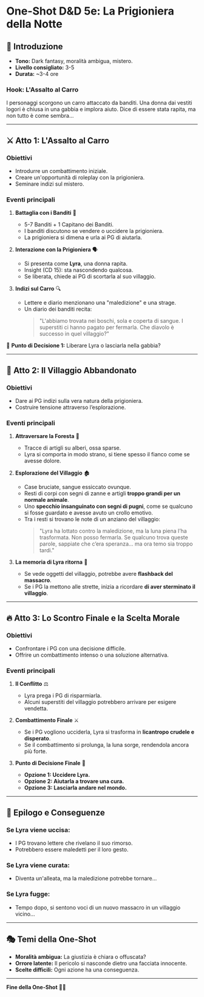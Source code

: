 # **One-Shot D&D 5e: La Prigioniera della Notte**

## 🐺 **Introduzione**
- **Tono:** Dark fantasy, moralità ambigua, mistero.  
- **Livello consigliato:** 3-5  
- **Durata:** ~3-4 ore  

### **Hook: L'Assalto al Carro**
I personaggi scorgono un carro attaccato da banditi. Una donna dai vestiti logori è chiusa in una gabbia e implora aiuto. Dice di essere stata rapita, ma non tutto è come sembra...

---

## ⚔️ **Atto 1: L'Assalto al Carro**

### **Obiettivi**
- Introdurre un combattimento iniziale.
- Creare un'opportunità di roleplay con la prigioniera.
- Seminare indizi sul mistero.

### **Eventi principali**
1. **Battaglia con i Banditi** 🏹
   - 5-7 Banditi + 1 Capitano dei Banditi.
   - I banditi discutono se vendere o uccidere la prigioniera.
   - La prigioniera si dimena e urla ai PG di aiutarla.

2. **Interazione con la Prigioniera** 🗣️
   - Si presenta come **Lyra**, una donna rapita.
   - Insight (CD 15): sta nascondendo qualcosa.
   - Se liberata, chiede ai PG di scortarla al suo villaggio.

3. **Indizi sul Carro** 🔍
   - Lettere e diario menzionano una "maledizione" e una strage.
   - Un diario dei banditi recita:  
     > "L'abbiamo trovata nei boschi, sola e coperta di sangue. I superstiti ci hanno pagato per fermarla. Che diavolo è successo in quel villaggio?"

🤔 **Punto di Decisione 1:** Liberare Lyra o lasciarla nella gabbia?

---

## 🌲 **Atto 2: Il Villaggio Abbandonato**

### **Obiettivi**
- Dare ai PG indizi sulla vera natura della prigioniera.
- Costruire tensione attraverso l’esplorazione.

### **Eventi principali**
1. **Attraversare la Foresta** 🌿
   - Tracce di artigli su alberi, ossa sparse.
   - Lyra si comporta in modo strano, si tiene spesso il fianco come se avesse dolore.

2. **Esplorazione del Villaggio** 🏚️
   - Case bruciate, sangue essiccato ovunque.
   - Resti di corpi con segni di zanne e artigli **troppo grandi per un normale animale**.
   - Uno **specchio insanguinato con segni di pugni**, come se qualcuno si fosse guardato e avesse avuto un crollo emotivo.
   - Tra i resti si trovano le note di un anziano del villaggio:  
     > "Lyra ha lottato contro la maledizione, ma la luna piena l’ha trasformata. Non posso fermarla. Se qualcuno trova queste parole, sappiate che c’era speranza… ma ora temo sia troppo tardi."

3. **La memoria di Lyra ritorna** 🧠  
   - Se vede oggetti del villaggio, potrebbe avere **flashback del massacro**.  
   - Se i PG la mettono alle strette, inizia a ricordare **di aver sterminato il villaggio**.  

---

## 🔥 **Atto 3: Lo Scontro Finale e la Scelta Morale**

### **Obiettivi**
- Confrontare i PG con una decisione difficile.
- Offrire un combattimento intenso o una soluzione alternativa.

### **Eventi principali**
1. **Il Conflitto** ⚖️
   - Lyra prega i PG di risparmiarla.
   - Alcuni superstiti del villaggio potrebbero arrivare per esigere vendetta.

2. **Combattimento Finale** ⚔️
   - Se i PG vogliono ucciderla, Lyra si trasforma in **licantropo crudele e disperato**.
   - Se il combattimento si prolunga, la luna sorge, rendendola ancora più forte.

3. **Punto di Decisione Finale** 🤯
   - **Opzione 1: Uccidere Lyra.**
   - **Opzione 2: Aiutarla a trovare una cura.**
   - **Opzione 3: Lasciarla andare nel mondo.**

---

## 🔮 **Epilogo e Conseguenze**

### **Se Lyra viene uccisa:**
- I PG trovano lettere che rivelano il suo rimorso.
- Potrebbero essere maledetti per il loro gesto.

### **Se Lyra viene curata:**
- Diventa un'alleata, ma la maledizione potrebbe tornare...

### **Se Lyra fugge:**
- Tempo dopo, si sentono voci di un nuovo massacro in un villaggio vicino...

---

## 🎭 **Temi della One-Shot**
- **Moralità ambigua:** La giustizia è chiara o offuscata?
- **Orrore latente:** Il pericolo si nasconde dietro una facciata innocente.
- **Scelte difficili:** Ogni azione ha una conseguenza.

---
**Fine della One-Shot** 🎲🔥
